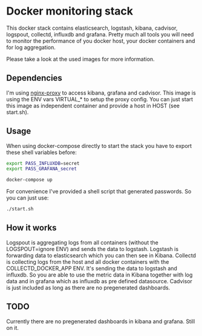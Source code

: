 # Docker monitoring stack

This docker stack contains elasticsearch, logstash, kibana, cadvisor, logspout, collectd, influxdb and grafana. Pretty much all tools you will need to monitor the performance of you docker host, your docker containers and for log aggregation.

Please take a look at the used images for more information.

## Dependencies

I'm using [nginx-proxy](https://github.com/jwilder/nginx-proxy) to access kibana, grafana and cadvisor. This image is using the ENV vars VIRTUAL_* to setup the proxy config. You can just start this image as independent container and provide a host in HOST (see start.sh).

## Usage

When using docker-compose directly to start the stack you have to export these shell variables before:

```bash
export PASS_INFLUXDB=secret
export PASS_GRAFANA_secret

docker-compose up
```

For convenience I've provided a shell script that generated passwords. So you can just use:

```bash
./start.sh
```

## How it works

Logspout is aggregating logs from all containers (without the LOGSPOUT=ignore ENV) and sends the data to logstash. Logstash is forwarding data to elasticsearch which you can then see in Kibana.
Collectd is collecting logs from the host and all docker containers with the COLLECTD_DOCKER_APP ENV. It's sending the data to logstash and influxdb. So you are able to use the metric data in Kibana together with log data and in grafana which as influxdb as pre defined datasource.
Cadvisor is just included as long as there are no pregenerated dashboards.

## TODO

Currently there are no pregenerated dashboards in kibana and grafana. Still on it.
